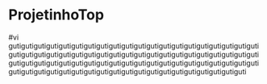 # ProjetinhoTop

#vi gutigutigutigutigutigutigutigutigutigutigutigutigutigutigutigutigutigutigutigutigutigutigutigutigutigutigutigutigutigutigutigutigutigutigutigutigutigutigutigutigutigutigutigutigutigutigutigutigutigutigutigutigutigutigutigutigutigutigutigutigutigutigutigutigutigutigutigutigutigutigutigutigutigutigutigutigutigutiguti